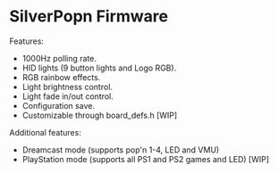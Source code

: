 # SilverPopn Firmware

Features:
* 1000Hz polling rate.
* HID lights (9 button lights and Logo RGB).
* RGB rainbow effects.
* Light brightness control.
* Light fade in/out control.
* Configuration save.
* Customizable through board_defs.h [WIP]

Additional features:
* Dreamcast mode (supports pop'n 1-4, LED and VMU)
* PlayStation mode (supports all PS1 and PS2 games and LED) [WIP]
